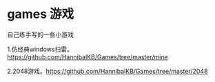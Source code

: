 # games 游戏

自己练手写的一些小游戏

1.仿经典windows扫雷。 https://github.com/HannibalKB/Games/tree/master/mine

2.2048游戏。https://github.com/HannibalKB/Games/tree/master/2048

